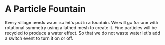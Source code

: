 # A Particle Fountain
Every village needs water so let's put in a fountain. We will go for one with rotational symmetry using a lathed mesh to create it. Fine particles will be recycled to produce a water effect. So that we do not waste water let's add a switch event to turn it on or off.